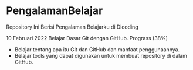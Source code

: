 # PengalamanBelajar
Repository Ini Berisi Pengalaman Belajarku di Dicoding

10 Februari 2022
Belajar Dasar Git dengan GitHub. Prograss (38%)
  * Belajar tentang apa itu Git dan GitHub dan manfaat penggunaannya.
  * Belajar tools yang dapat digunakan untuk membuat repository di dalam GitHub.
